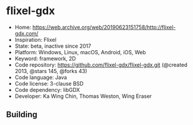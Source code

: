 # flixel-gdx

- Home: https://web.archive.org/web/20190623151758/http://flixel-gdx.com/
- Inspiration: Flixel
- State: beta, inactive since 2017
- Platform: Windows, Linux, macOS, Android, iOS, Web
- Keyword: framework, 2D
- Code repository: https://github.com/flixel-gdx/flixel-gdx.git (@created 2013, @stars 145, @forks 43)
- Code language: Java
- Code license: 3-clause BSD
- Code dependency: libGDX
- Developer: Ka Wing Chin, Thomas Weston, Wing Eraser

## Building
